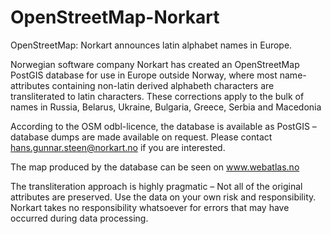 OpenStreetMap-Norkart
=====================

OpenStreetMap: Norkart announces latin alphabet names in Europe.
 
Norwegian software company Norkart has created an OpenStreetMap PostGIS database for use in Europe outside Norway, where most name-attributes
containing non-latin derived alphabeth characters are transliterated to latin characters. These corrections apply to the bulk of names in Russia, Belarus, Ukraine, Bulgaria, Greece, Serbia and Macedonia
 
According to the OSM odbl-licence, the database is available as PostGIS – database dumps are made available on request. Please contact hans.gunnar.steen@norkart.no if you are interested.    
 
The map produced by the database can be seen on www.webatlas.no
 
The transliteration approach is highly pragmatic – Not all of the original attributes are preserved. Use the data on your own risk and responsibility.
Norkart takes no responsibility whatsoever for errors that may have occurred during data processing.
